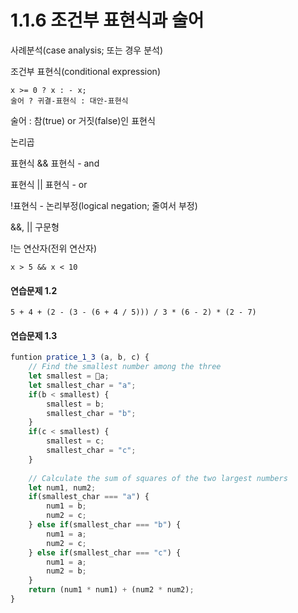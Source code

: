 # 1.1.6 조건부 표현식과 술어

사례분석(case analysis; 또는 경우 분석)

조건부 표현식(conditional expression)

```
x >= 0 ? x : - x;
술어 ? 귀결-표현식 : 대안-표현식
```

술어 : 참(true) or 거짓(false)인 표현식



논리곱

표현식 && 표현식 - and

표현식 || 표현식 - or

!표현식 - 논리부정(logical negation; 줄여서 부정)



&&, || 구문형

!는 연산자(전위 연산자)

```
x > 5 && x < 10
```

#### 연습문제 1.2

```
5 + 4 + (2 - (3 - (6 + 4 / 5))) / 3 * (6 - 2) * (2 - 7)
```

#### 연습문제 1.3

```javascript
funtion pratice_1_3 (a, b, c) {
    // Find the smallest number among the three
    let smallest = a;
    let smallest_char = "a";
    if(b < smallest) {
        smallest = b;
        smallest_char = "b";
    }
    if(c < smallest) {
        smallest = c;
        smallest_char = "c";
    }
    
    // Calculate the sum of squares of the two largest numbers
    let num1, num2;
    if(smallest_char === "a") {
        num1 = b;
        num2 = c;
    } else if(smallest_char === "b") {
        num1 = a;
        num2 = c;
    } else if(smallest_char === "c") {
        num1 = a;
        num2 = b;
    }
    return (num1 * num1) + (num2 * num2);
}
```
